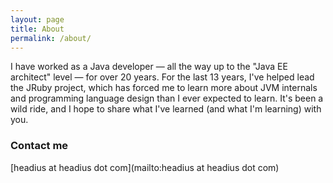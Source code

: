 ```yaml
---
layout: page
title: About
permalink: /about/
---
```


I have worked as a Java developer — all the way up to the "Java EE architect" level — for over 20 years. For the last 13 years,
I've helped lead the JRuby project, which has forced me to learn more about JVM internals and programming language design than
I ever expected to learn. It's been a wild ride, and I hope to share what I've learned (and what I'm learning) with you.

### Contact me

[headius at headius dot com](mailto:headius at headius dot com)
